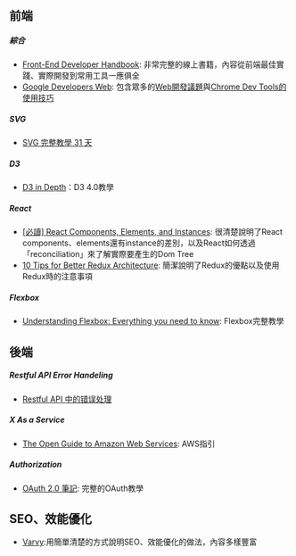 
## 前端

##### 綜合
- [Front-End Developer Handbook](https://www.gitbook.com/book/frontendmasters/front-end-handbook/details): 非常完整的線上書籍，內容從前端最佳實踐、實際開發到常用工具一應俱全
- [Google Developers Web](https://developers.google.com/web/): 包含眾多的[Web開發議題](https://developers.google.com/web/fundamentals/)與[Chrome Dev Tools的使用技巧](https://developers.google.com/web/tools/)

##### SVG
- [SVG 完整教學 31 天](http://www.oxxostudio.tw/articles/201410/svg-tutorial.html)

##### D3
- [D3 in Depth](http://d3indepth.com/)：D3 4.0教學

##### React
- [[必讀] React Components, Elements, and Instances](https://facebook.github.io/react/blog/2015/12/18/react-components-elements-and-instances.html): 很清楚說明了React components、elements還有instance的差別，以及React如何透過「reconciliation」來了解實際要產生的Dom Tree
- [10 Tips for Better Redux Architecture](https://medium.com/javascript-scene/10-tips-for-better-redux-architecture-69250425af44#.piofe8wz7): 簡潔說明了Redux的優點以及使用Redux時的注意事項

##### Flexbox
- [Understanding Flexbox: Everything you need to know](https://medium.freecodecamp.com/understanding-flexbox-everything-you-need-to-know-b4013d4dc9af#.p1max4l8z): Flexbox完整教學

## 後端
##### Restful API Error Handeling
- [Restful API 中的错误处理](http://scarletsky.github.io/2016/11/30/error-handling-in-restful-api/)

##### X As a Service
- [The Open Guide to Amazon Web Services](https://github.com/open-guides/og-aws): AWS指引

##### Authorization
- [OAuth 2.0 筆記](https://blog.yorkxin.org/2013/09/30/oauth2-1-introduction): 完整的OAuth教學

## SEO、效能優化
- [Varvy](https://varvy.com/):用簡單清楚的方式說明SEO、效能優化的做法，內容多樣豐富
